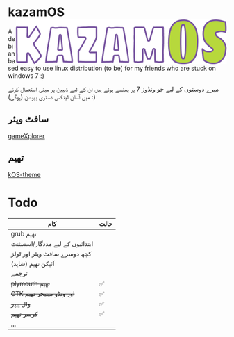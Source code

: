 # kazamOS <img src="../images/kazamos.png" alt="kazamos-logo" align="right" width=486 height=103 />
A debian based easy to use linux distribution (to be) for my friends who are stuck on windows 7 :)

میرے دوستوں کے لیے جو ونڈوز 7 پر پھنسے ہوئے ہیں ان کے لیے ڈیبین پر مبنی استعمال کرنے میں آسان لینکس ڈسٹری بیوشن (ہوگی) :)

## سافٹ ویئر
[gameXplorer](https://github.com/Wolf-Pack-Clan/gameXplorer)

## تھیم
[kOS-theme](https://github.com/Wolf-Pack-Clan/kOS-theme)

# Todo

| کام | حالت |
| --- | --- |
| grub تھیم |  |
| ابتدائیوں کے لیے مددگار/اسسٹنٹ |  |
| کچھ دوسرے سافٹ ویئر اور ٹولز |  |
| آئیکن تھیم (شاید) |  |
| ترجمے |  |
| ~~plymouth تھیم~~ | ✅️ |
| ~~GTK اور ونڈو مینیجر تھیم~~ | ✅️ |
| ~~وال پیپر~~ | ✅️ |
| ~~کرسر تھیم~~ | ✅️ |
| **...** | |
